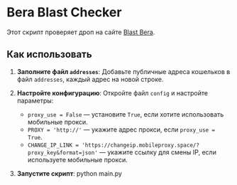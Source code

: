 # Bera Blast Checker

Этот скрипт проверяет дроп на сайте [Blast Bera](https://www.blastbera.fun/).

## Как использовать

1. **Заполните файл `addresses`**:
   Добавьте публичные адреса кошельков в файл `addresses`, каждый адрес на новой строке.

2. **Настройте конфигурацию**:
   Откройте файл `config` и настройте параметры:
   - `proxy_use = False` — установите `True`, если хотите использовать мобильные прокси.
   - `PROXY = 'http://'` — укажите адрес прокси, если `proxy_use = True`.
   - `CHANGE_IP_LINK = 'https://changeip.mobileproxy.space/?proxy_key&format=json'` — укажите ссылку для смены IP, если используете мобильные прокси.

2. **Запустите скрипт**:
   python main.py
